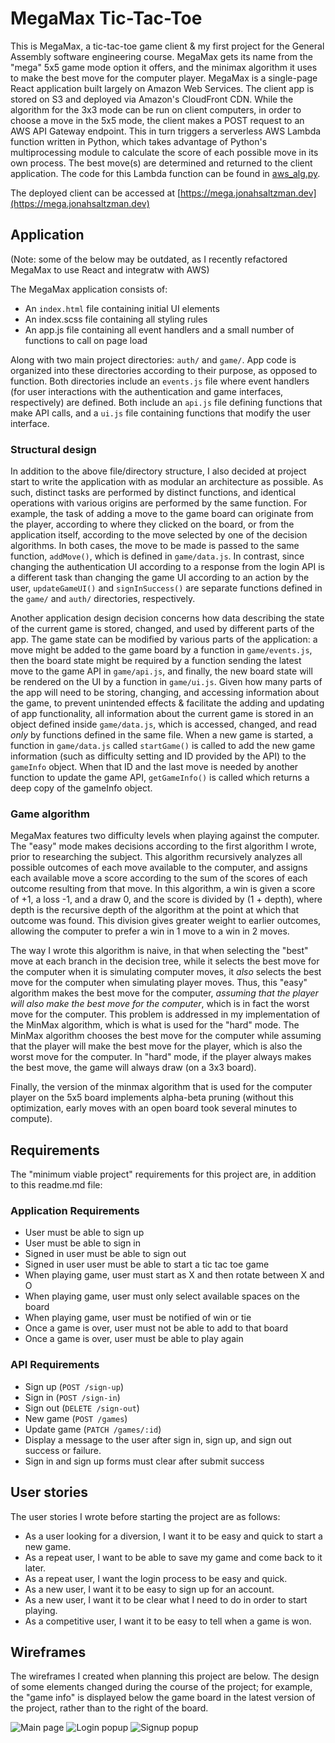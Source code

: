 
# MegaMax Tic-Tac-Toe

This is MegaMax, a tic-tac-toe game client & my first project for the General Assembly software
engineering course. MegaMax gets its name from the "mega" 5x5 game mode option it offers, and the minimax
algorithm it uses to make the best move for the computer player. MegaMax is a single-page React application built largely on Amazon Web Services. The client app is stored on S3 and deployed via Amazon's CloudFront CDN. While the algorithm for the 3x3 mode can be run on client computers, in order to choose a move in the 5x5 mode, the client makes a POST request to an AWS API Gateway endpoint. This in turn triggers a serverless AWS Lambda function written in Python, which takes advantage of Python's multiprocessing module to calculate the score of each possible move in its own process. The best move(s) are determined and returned to the client application. The code for this Lambda function can be found in [aws_alg.py](https://github.com/jonah-saltzman/megamax-react/blob/main/aws_alg.py).

The deployed client can be accessed at [https://mega.jonahsaltzman.dev](https://mega.jonahsaltzman.dev)

## Application
(Note: some of the below may be outdated, as I recently refactored MegaMax to use React and integratw with AWS)

The MegaMax application consists of: 

- An `index.html` file containing initial UI elements
- An index.scss file containing all styling rules
- An app.js file containing all event handlers and a small number of functions to 
  call on page load

Along with two main project directories: `auth/` and `game/`. App code is organized into these directories according to their purpose, as opposed to function. Both directories include an `events.js` file where event handlers (for user interactions with the authentication and game interfaces, respectively) are defined. Both include an `api.js` file defining functions that
make API calls, and a `ui.js` file containing functions that modify the user interface.

### Structural design

In addition to the above file/directory structure, I also decided at project start to write
the application with as modular an architecture as possible. As such, distinct tasks are
performed by distinct functions, and identical operations with various origins are performed
by the same function. For example, the task of adding a move to the game board can originate
from the player, according to where they clicked on the board, or from the application itself,
according to the move selected by one of the decision algorithms. In both cases, the move to be
made is passed to the same function, `addMove()`, which is defined in `game/data.js`. In contrast,
since changing the authentication UI according to a response from the login API is a different
task than changing the game UI according to an action by the user, `updateGameUI()` and 
`signInSuccess()` are separate functions defined in the `game/` and `auth/` directories, respectively.

Another application design decision concerns how data describing the state of the current game
is stored, changed, and used by different parts of the app. The game state can be modified by various parts of the application: a move might be added to the game board by a function in
`game/events.js`, then the board state might be required by a function sending the latest move
to the game API in `game/api.js`, and finally, the new board state will be rendered on the UI
by a function in `game/ui.js`. Given how many parts of the app will need to be storing, changing,
and accessing information about the game, to prevent unintended effects & facilitate the adding
and updating of app functionality, all information about the current game is stored in an object defined inside `game/data.js`, which is accessed, changed, and read *only* by functions defined in the same file. When a new game is started, a function in `game/data.js` called `startGame()` is called to add the new game information (such as difficulty setting and ID provided by the API) to the `gameInfo` object. When that ID and the last move is needed by another function to update the game API, `getGameInfo()` is called which returns a deep copy of the gameInfo object.

### Game algorithm

MegaMax features two difficulty levels when playing against the computer. The "easy" mode makes
decisions according to the first algorithm I wrote, prior to researching the subject. This algorithm recursively analyzes all possible outcomes of each move available to the computer, and assigns each available move a score according to the sum of the scores of each outcome resulting from that move. In this algorithm, a win is given a score of +1, a loss -1, and a draw 0, and the score is divided by (1 + depth), where depth is the recursive depth of the algorithm at the point at which that outcome was found. This division gives greater weight to earlier outcomes, allowing the computer to prefer a win in 1 move to a win in 2 moves. 

The way I wrote this algorithm is naive, in that when selecting the "best" move at each branch in the decision tree, while it selects the best move for the computer when it is simulating computer moves, it *also* selects the best move for the computer when simulating player moves. Thus, this "easy" algorithm makes the best move for the computer, *assuming that the player will also make the best move for the computer*, which is in fact the worst move for the computer. This problem is addressed in my implementation of the MinMax algorithm, which is what is used for the "hard" mode. The MinMax algorithm chooses the best move for the computer while assuming that the player
will make the best move for the player, which is also the worst move for the computer. In "hard" mode, if the player always makes the best move, the game will always draw (on a 3x3 board).

Finally, the version of the minmax algorithm that is used for the computer player on the 
5x5 board implements alpha-beta pruning (without this optimization, early moves with an open
board took several minutes to compute).

## Requirements

The "minimum viable project" requirements for this project are, in addition to this readme.md file:  

### Application Requirements

- User must be able to sign up  
- User must be able to sign in  
- Signed in user must be able to sign out  
- Signed in user user must be able to start a tic tac toe game  
- When playing game, user must start as X and then rotate between X and O  
- When playing game, user must only select available spaces on the board  
- When playing game, user must be notified of win or tie  
- Once a game is over, user must not be able to add to that board  
- Once a game is over, user must be able to play again  

### API Requirements

- Sign up (`POST /sign-up`)
- Sign in (`POST /sign-in`)
- Sign out (`DELETE /sign-out`)
- New game (`POST /games`)
- Update game (`PATCH /games/:id`)
- Display a message to the user after sign in, sign up, and sign out success or failure.
- Sign in and sign up forms must clear after submit success

## User stories

The user stories I wrote before starting the project are as follows:
 - As a user looking for a diversion, I want it to be easy and quick to start a new game.
 - As a repeat user, I want to be able to save my game and come back to it later.
 - As a repeat user, I want the login process to be easy and quick.
 - As a new user, I want it to be easy to sign up for an account.
 - As a new user, I want it to be clear what I need to do in order to start playing.
 - As a competitive user, I want it to be easy to tell when a game is won.

## Wireframes

The wireframes I created when planning this project are below. The design of some elements
changed during the course of the project; for example, the "game info" is displayed below the game board in the latest version of the project, rather than to the right of the board.

![Main page](https://i.imgur.com/Jn5Vumg.jpg)
![Login popup](https://i.imgur.com/VLGPlsj.jpg)
![Signup popup](https://i.imgur.com/hC0OCMi.jpg)
